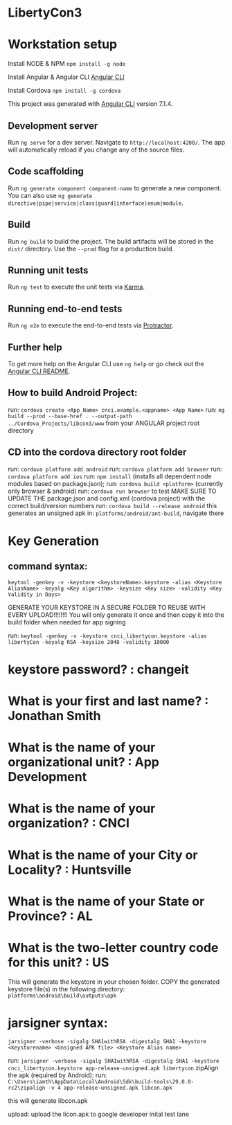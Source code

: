 # LibertyCon3

# Workstation setup
Install NODE & NPM
`npm install -g node`

Install Angular & Angular CLI
[Angular CLI](https://github.com/angular/angular-cli)

Install Cordova
`npm install -g cordova`

This project was generated with [Angular CLI](https://github.com/angular/angular-cli) version 7.1.4.

## Development server

Run `ng serve` for a dev server. Navigate to `http://localhost:4200/`. The app will automatically reload if you change any of the source files.

## Code scaffolding

Run `ng generate component component-name` to generate a new component. You can also use `ng generate directive|pipe|service|class|guard|interface|enum|module`.

## Build

Run `ng build` to build the project. The build artifacts will be stored in the `dist/` directory. Use the `--prod` flag for a production build.

## Running unit tests

Run `ng test` to execute the unit tests via [Karma](https://karma-runner.github.io).

## Running end-to-end tests

Run `ng e2e` to execute the end-to-end tests via [Protractor](http://www.protractortest.org/).

## Further help

To get more help on the Angular CLI use `ng help` or go check out the [Angular CLI README](https://github.com/angular/angular-cli/blob/master/README.md).

## How to build Android Project:

run: `cordova create <App Name> cnci.example.<appname> <App Name>`
run:  `ng build --prod --base-href . --output-path ../Cordova_Projects/libcon3/www` from your ANGULAR project root directory
## CD into the cordova directory root folder
run: `cordova platform add android`
run: `cordova platform add browser`
run: `cordova platform add ios`
run: `npm install` (installs all dependent node modules based on package.json);
run: `cordova build <platform>` (currently only browser & android)
run: `cordova run browser` to test
MAKE SURE TO UPDATE THE package.json and config.xml (cordova project) with the correct build/version numbers
run: `cordova build --release android`
this generates an unsigned apk in: `platforms/android/ant-build`, navigate there

# Key Generation
## command syntax:
`keytool -genkey -v -keystore <keystoreName>.keystore -alias <Keystore AliasName> -keyalg <Key algorithm> -keysize <Key size> -validity <Key Validity in Days>`

GENERATE YOUR KEYSTORE IN A SECURE FOLDER TO REUSE WITH EVERY UPLOAD!!!!!!!! You will only generate it once and then copy it into the build folder when needed for app signing

run: `keytool -genkey -v -keystore cnci_libertycon.keystore -alias libertyCon -keyalg RSA -keysize 2048 -validity 10000`

# keystore password? : changeit
# What is your first and last name? :  Jonathan Smith
# What is the name of your organizational unit? :  App Development
# What is the name of your organization? :  CNCI
# What is the name of your City or Locality? :  Huntsville
# What is the name of your State or Province? :  AL
# What is the two-letter country code for this unit? :  US

This will generate the keystore in your chosen folder. 
COPY the generated keystore file(s) in the following directory:
`platforms\android\build\outputs\apk`
# jarsigner syntax:
`jarsigner -verbose -sigalg SHA1withRSA -digestalg SHA1 -keystore <keystorename> <Unsigned APK file> <Keystore Alias name>`

run: `jarsigner -verbose -sigalg SHA1withRSA -digestalg SHA1 -keystore cnci_libertycon.keystore app-release-unsigned.apk libertycon`
zipAlign the apk (required by Android):
run: `C:\Users\iamth\AppData\Local\Android\Sdk\build-tools\29.0.0-rc2\zipalign -v 4 app-release-unsigned.apk libcon.apk`

this will generate libcon.apk 

upload: upload the licon.apk to google developer inital test lane